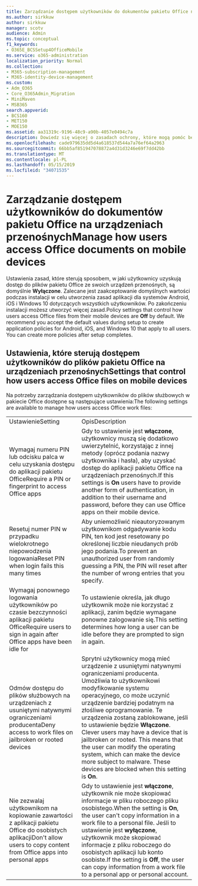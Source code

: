 ```yaml
---
title: Zarządzanie dostępem użytkowników do dokumentów pakietu Office na urządzeniach przenośnych
ms.author: sirkkuw
author: sirkkuw
manager: scotv
audience: Admin
ms.topic: conceptual
f1_keywords:
- O365E_BCSSetup4OfficeMobile
ms.service: o365-administration
localization_priority: Normal
ms.collection:
- M365-subscription-management
- M365-identity-device-management
ms.custom:
- Adm_O365
- Core_O365Admin_Migration
- MiniMaven
- MSB365
search.appverid:
- BCS160
- MET150
- MOE150
ms.assetid: aa31319c-9196-48c9-a90b-4057e0494c7a
description: Dowiedz się więcej o zasadach ochrony, które mogą pomóc bezpiecznego dostępu do aplikacji pakietu Office z urządzeń przenośnych.
ms.openlocfilehash: cade979635dd5d4a618537d544a7a76ef64a2963
ms.sourcegitcommit: 66bb5af851947078872a4d31d3246e69f7dd42bb
ms.translationtype: MT
ms.contentlocale: pl-PL
ms.lasthandoff: 05/15/2019
ms.locfileid: "34071535"
---
```

# <a name="manage-how-users-access-office-documents-on-mobile-devices"></a><span data-ttu-id="57bb6-103">Zarządzanie dostępem użytkowników do dokumentów pakietu Office na urządzeniach przenośnych</span><span class="sxs-lookup"><span data-stu-id="57bb6-103">Manage how users access Office documents on mobile devices</span></span>

 <span data-ttu-id="57bb6-p101">Ustawienia zasad, które sterują sposobem, w jaki użytkownicy uzyskują dostęp do plików pakietu Office ze swoich urządzeń przenośnych, są domyślnie **Wyłączone**. Zalecane jest zaakceptowanie domyślnych wartości podczas instalacji w celu utworzenia zasad aplikacji dla systemów Android, iOS i Windows 10 dotyczących wszystkich użytkowników. Po zakończeniu instalacji możesz utworzyć więcej zasad.</span><span class="sxs-lookup"><span data-stu-id="57bb6-p101">Policy settings that control how users access Office files from their mobile devices are **Off** by default. We recommend you accept the default values during setup to create application policies for Android, iOS, and Windows 10 that apply to all users. You can create more policies after setup completes.</span></span> 
  
## <a name="settings-that-control-how-users-access-office-files-on-mobile-devices"></a><span data-ttu-id="57bb6-107">Ustawienia, które sterują dostępem użytkowników do plików pakietu Office na urządzeniach przenośnych</span><span class="sxs-lookup"><span data-stu-id="57bb6-107">Settings that control how users access Office files on mobile devices</span></span>

<span data-ttu-id="57bb6-108">Na potrzeby zarządzania dostępem użytkowników do plików służbowych w pakiecie Office dostępne są następujące ustawienia:</span><span class="sxs-lookup"><span data-stu-id="57bb6-108">The following settings are available to manage how users access Office work files:</span></span>
  
|||
|:-----|:-----|
|<span data-ttu-id="57bb6-109">Ustawienie</span><span class="sxs-lookup"><span data-stu-id="57bb6-109">Setting</span></span>  <br/> |<span data-ttu-id="57bb6-110">Opis</span><span class="sxs-lookup"><span data-stu-id="57bb6-110">Description</span></span>  <br/> |
|<span data-ttu-id="57bb6-111">Wymagaj numeru PIN lub odcisku palca w celu uzyskania dostępu do aplikacji pakietu Office</span><span class="sxs-lookup"><span data-stu-id="57bb6-111">Require a PIN or fingerprint to access Office apps</span></span>  <br/> |<span data-ttu-id="57bb6-112">Gdy to ustawienie jest **włączone**, użytkownicy muszą się dodatkowo uwierzytelnić, korzystając z innej metody (oprócz podania nazwy użytkownika i hasła), aby uzyskać dostęp do aplikacji pakietu Office na urządzeniach przenośnych.</span><span class="sxs-lookup"><span data-stu-id="57bb6-112">If this settings is **On** users have to provide another form of authentication, in addition to their username and password, before they can use Office apps on their mobile device.</span></span>  <br/> |
|<span data-ttu-id="57bb6-113">Resetuj numer PIN w przypadku wielokrotnego niepowodzenia logowania</span><span class="sxs-lookup"><span data-stu-id="57bb6-113">Reset PIN when login fails this many times</span></span>  <br/> |<span data-ttu-id="57bb6-114">Aby uniemożliwić nieautoryzowanym użytkownikom odgadywanie kodu PIN, ten kod jest resetowany po określonej liczbie nieudanych prób jego podania.</span><span class="sxs-lookup"><span data-stu-id="57bb6-114">To prevent an unauthorized user from randomly guessing a PIN, the PIN will reset after the number of wrong entries that you specify.</span></span>  <br/> |
|<span data-ttu-id="57bb6-115">Wymagaj ponownego logowania użytkowników po czasie bezczynności aplikacji pakietu Office</span><span class="sxs-lookup"><span data-stu-id="57bb6-115">Require users to sign in again after Office apps have been idle for</span></span>  <br/> |<span data-ttu-id="57bb6-116">To ustawienie określa, jak długo użytkownik może nie korzystać z aplikacji, zanim będzie wymagane ponowne zalogowanie się.</span><span class="sxs-lookup"><span data-stu-id="57bb6-116">This setting determines how long a user can be idle before they are prompted to sign in again.</span></span>  <br/> |
|<span data-ttu-id="57bb6-117">Odmów dostępu do plików służbowych na urządzeniach z usuniętymi natywnymi ograniczeniami producenta</span><span class="sxs-lookup"><span data-stu-id="57bb6-117">Deny access to work files on jailbroken or rooted devices</span></span>  <br/> |<span data-ttu-id="57bb6-p102">Sprytni użytkownicy mogą mieć urządzenie z usuniętymi natywnymi ograniczeniami producenta. Umożliwia to użytkownikowi modyfikowanie systemu operacyjnego, co może uczynić urządzenie bardziej podatnym na złośliwe oprogramowanie. Te urządzenia zostaną zablokowane, jeśli to ustawienie będzie **Włączone**.  </span><span class="sxs-lookup"><span data-stu-id="57bb6-p102">Clever users may have a device that is jailbroken or rooted. This means that the user can modify the operating system, which can make the device more subject to malware. These devices are blocked when this setting is **On**.  </span></span><br/> |
|<span data-ttu-id="57bb6-121">Nie zezwalaj użytkownikom na kopiowanie zawartości z aplikacji pakietu Office do osobistych aplikacji</span><span class="sxs-lookup"><span data-stu-id="57bb6-121">Don't allow users to copy content from Office apps into personal apps</span></span>  <br/> |<span data-ttu-id="57bb6-122">Gdy to ustawienie jest **włączone**, użytkownik nie może skopiować informacje w pliku roboczego pliku osobistego.</span><span class="sxs-lookup"><span data-stu-id="57bb6-122">When the setting is **On**, the user can't copy information in a work file to a personal file.</span></span> <span data-ttu-id="57bb6-123">Jeśli to ustawienie jest **wyłączone**, użytkownik może skopiować informacje z pliku roboczego do osobistych aplikacji lub konto osobiste.</span><span class="sxs-lookup"><span data-stu-id="57bb6-123">If the setting is **Off**, the user can copy information from a work file to a personal app or personal account.</span></span>  <br/> |
   

